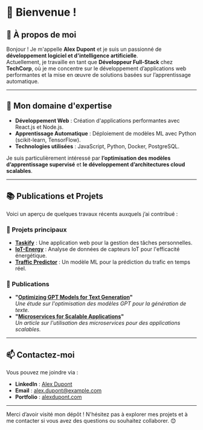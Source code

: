 # 👋 Bienvenue !

## 🎯 À propos de moi
Bonjour ! Je m'appelle **Alex Dupont** et je suis un passionné de **développement logiciel et d'intelligence artificielle**.  
Actuellement, je travaille en tant que **Développeur Full-Stack** chez **TechCorp**, où je me concentre sur le développement d’applications web performantes et la mise en œuvre de solutions basées sur l’apprentissage automatique.

---

## 🌱 Mon domaine d'expertise
- **Développement Web** : Création d'applications performantes avec React.js et Node.js.
- **Apprentissage Automatique** : Déploiement de modèles ML avec Python (scikit-learn, TensorFlow).
- **Technologies utilisées** : JavaScript, Python, Docker, PostgreSQL.

Je suis particulièrement intéressé par **l’optimisation des modèles d’apprentissage supervisé** et **le développement d’architectures cloud scalables**.

---

## 📚 Publications et Projets
Voici un aperçu de quelques travaux récents auxquels j’ai contribué :

### 🌟 Projets principaux
- **[Taskify](https://github.com/alexdupont/taskify)** : Une application web pour la gestion des tâches personnelles.
- **[IoT-Energy](https://github.com/alexdupont/iot-energy)** : Analyse de données de capteurs IoT pour l'efficacité énergétique.
- **[Traffic Predictor](https://github.com/alexdupont/traffic-predictor)** : Un modèle ML pour la prédiction du trafic en temps réel.

### 📝 Publications
- **"[Optimizing GPT Models for Text Generation](https://example.com)"**  
  _Une étude sur l'optimisation des modèles GPT pour la génération de texte._
- **"[Microservices for Scalable Applications](https://example.com)"**  
  _Un article sur l'utilisation des microservices pour des applications scalables._

---

## 📫 Contactez-moi
Vous pouvez me joindre via :
- **LinkedIn** : [Alex Dupont](https://linkedin.com/in/alexdupont)
- **Email** : [alex.dupont@example.com](mailto:alex.dupont@example.com)
- **Portfolio** : [alexdupont.com](https://alexdupont.com)

---

Merci d’avoir visité mon dépôt ! N'hésitez pas à explorer mes projets et à me contacter si vous avez des questions ou souhaitez collaborer. 😊

